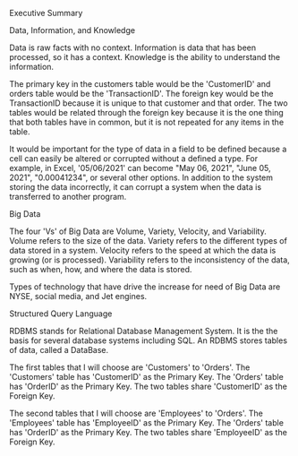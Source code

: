 Executive Summary 

Data, Information, and Knowledge

Data is raw facts with no context.  Information is data that has been processed, so it has a context.  Knowledge is the ability to understand the information. 

The primary key in the customers table would be the 'CustomerID' and orders table would be the 'TransactionID'.  The foreign key would be the TransactionID because it is unique to that customer and that order. The two tables would be related through the foreign key because it is the one thing that both tables have in common, but it is not repeated for any items in the table. 

It would be important for the type of data in a field to be defined because a cell can easily be altered or corrupted without a defined a type.  For example, in Excel, '05/06/2021' can become "May 06, 2021", "June 05, 2021", "0.00041234", or several other options.  In addition to the system storing the data incorrectly, it can corrupt a system when the data is transferred to another program.  

Big Data

The four 'Vs' of Big Data are Volume, Variety, Velocity, and Variability.  Volume refers to the size of the data.  Variety refers to the different types of data stored in a system.  Velocity refers to the speed at which the data is growing (or is processed).  Variability refers to the inconsistency of the data, such as when, how, and where the data is stored.  

Types of technology that have drive the increase for need of Big Data are NYSE, social media, and Jet engines. 

Structured Query Language

RDBMS stands for Relational Database Management System.  It is the the basis for several database systems including SQL.  An RDBMS stores tables of data, called a DataBase.  

The first tables that I will choose are 'Customers' to 'Orders'. The 'Customers' table has 'CustomerID' as the Primary Key.  The 'Orders' table has 'OrderID' as the Primary Key.  The two tables share 'CustomerID' as the Foreign Key. 

The second tables that I will choose are 'Employees' to 'Orders'. The 'Employees' table has 'EmployeeID' as the Primary Key.  The 'Orders' table has 'OrderID' as the Primary Key.  The two tables share 'EmployeeID' as the Foreign Key. 



